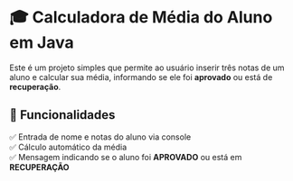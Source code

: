 # 🎓 Calculadora de Média do Aluno em Java  

Este é um projeto simples que permite ao usuário inserir três notas de um aluno e calcular sua média, informando se ele foi **aprovado** ou está de **recuperação**.  

## 🚀 Funcionalidades  

✅ Entrada de nome e notas do aluno via console  
✅ Cálculo automático da média  
✅ Mensagem indicando se o aluno foi **APROVADO** ou está em **RECUPERAÇÃO**  
